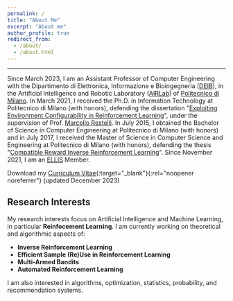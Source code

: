 ```yaml
---
permalink: /
title: "About Me"
excerpt: "About me"
author_profile: true
redirect_from: 
  - /about/
  - /about.html
---
```

---
Since March 2023, I am an Assistant Professor of Computer Engineering with the Dipartimento di Elettronica, Informazione e Bioingegneria 
([DEIB](https://www.deib.polimi.it/)), in the Artificial Intelligence and Robotic Laboratory ([AIRLab](http://airlab.deib.polimi.it/)) 
of [Politecnico di Milano](https://www.polimi.it/). In March 2021, I received the  Ph.D. in Information Technology at Politecnico di 
Milano (with honors), defending the dissertation "[Exploiting Environment Configurability in Reinforcement Learning](https://www.politesi.polimi.it/handle/10589/170616)",
under the supervision of Prof. [Marcello Restelli](http://home.deib.polimi.it/restelli/MyWebSite/index.shtml). 
In July 2015, I obtained the Bachelor of Science in Computer Engineering at Politecnico di Milano (with honors) and in July 2017, 
I received the Master of Science in Computer Science and Engineering at Politecnico di Milano (with honors), 
defending the thesis "[Compatible Reward Inverse Reinforcement Learning](https://www.politesi.polimi.it/handle/10589/135141)". Since November 2021, I am an [ELLIS](https://ellis.eu/) Member.

Download my [Curriculum Vitae](/files/cv.pdf){:target="_blank"}{:rel="noopener noreferrer"} (updated December 2023)

Research Interests
---
My research interests focus on Artificial Intelligence and Machine Learning, in particular <b>Reinfocement Learning</b>. I am currently working on theoretical
and algorithmic aspects of:
* <b>Inverse Reinforcement Learning</b>
* <b>Efficient Sample (Re)Use in Reinforcement Learning</b>
* <b>Multi-Armed Bandits</b>
* <b>Automated Reinforcement Learning</b>

I am also interested in algorithms, optimization, statistics, probability, and recommendation systems.
